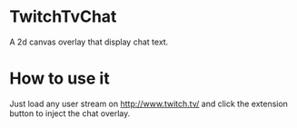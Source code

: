 TwitchTvChat
============

A 2d canvas overlay that display chat text.

How to use it
=============
Just load any user stream on http://www.twitch.tv/ and click the extension button to inject the chat overlay.
